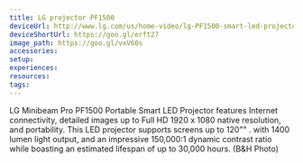 ```yaml
---
title: LG projector PF1500
deviceUrl: http://www.lg.com/us/home-video/lg-PF1500-smart-led-projector
deviceShortUrl:	https://goo.gl/erft27
image_path:	https://goo.gl/vxV60s
accessories:
setup:
experiences:
resources:
tags:
---
```


LG Minibeam Pro PF1500 Portable Smart LED Projector features Internet connectivity, detailed images up to Full HD 1920 x 1080 native resolution, and portability. This LED projector supports screens up to 120"" . with 1400 lumen light output, and an impressive 150,000:1 dynamic contrast ratio while boasting an estimated lifespan of up to 30,000 hours. (B&H Photo)

